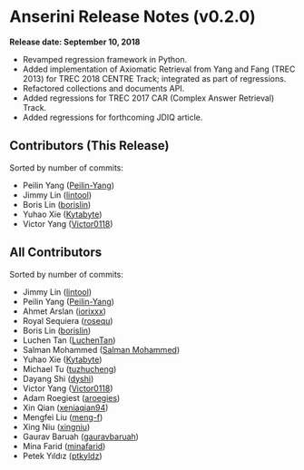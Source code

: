 # Anserini Release Notes (v0.2.0)

**Release date: September 10, 2018**

+ Revamped regression framework in Python.
+ Added implementation of Axiomatic Retrieval from Yang and Fang (TREC 2013) for TREC 2018 CENTRE Track; integrated as part of regressions.
+ Refactored collections and documents API.
+ Added regressions for TREC 2017 CAR (Complex Answer Retrieval) Track.
+ Added regressions for forthcoming JDIQ article.

## Contributors (This Release)

Sorted by number of commits:

+ Peilin Yang ([Peilin-Yang](https://github.com/Peilin-Yang))
+ Jimmy Lin ([lintool](https://github.com/lintool))
+ Boris Lin ([borislin](https://github.com/borislin))
+ Yuhao Xie ([Kytabyte](https://github.com/Kytabyte))
+ Victor Yang ([Victor0118](https://github.com/Victor0118))

## All Contributors

Sorted by number of commits:

+ Jimmy Lin ([lintool](https://github.com/lintool))
+ Peilin Yang ([Peilin-Yang](https://github.com/Peilin-Yang))
+ Ahmet Arslan ([iorixxx](https://github.com/iorixxx))
+ Royal Sequiera ([rosequ](https://github.com/rosequ))
+ Boris Lin ([borislin](https://github.com/borislin))
+ Luchen Tan ([LuchenTan](https://github.com/LuchenTan))
+ Salman Mohammed ([Salman Mohammed](https://github.com/salman1993))
+ Yuhao Xie ([Kytabyte](https://github.com/Kytabyte))
+ Michael Tu ([tuzhucheng](https://github.com/tuzhucheng))
+ Dayang Shi ([dyshi](https://github.com/dyshi))
+ Victor Yang ([Victor0118](https://github.com/Victor0118))
+ Adam Roegiest ([aroegies](https://github.com/aroegies))
+ Xin Qian ([xeniaqian94](https://github.com/xeniaqian94))
+ Mengfei Liu ([meng-f](https://github.com/meng-f))
+ Xing Niu ([xingniu](https://github.com/xingniu))
+ Gaurav Baruah ([gauravbaruah](https://github.com/gauravbaruah))
+ Mina Farid ([minafarid](https://github.com/minafarid))
+ Petek Yıldız ([ptkyldz](https://github.com/ptkyldz))
